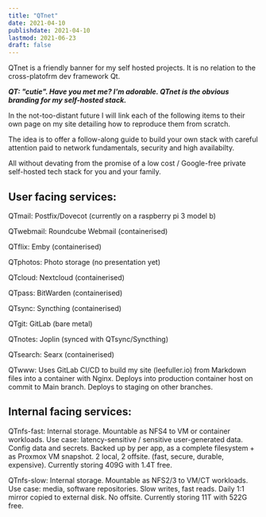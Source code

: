 ```yaml
---
title: "QTnet"
date: 2021-04-10
publishdate: 2021-04-10
lastmod: 2021-06-23
draft: false
---
```


QTnet is a friendly banner for my self hosted projects. It is no relation to the cross-platofrm dev framework Qt.

***QT: "cutie". Have you met me? I'm adorable. QTnet is the obvious branding for my self-hosted stack.***

In the not-too-distant future I will link each of the following items to their own page on my site detailing how to reproduce them from scratch.

The idea is to offer a follow-along guide to build your own stack with careful attention paid to network fundamentals, security and high availabilty. 

All without devating from the promise of a low cost / Google-free private self-hosted tech stack for you and your family. 

## User facing services:
QTmail: Postfix/Dovecot (currently on a raspberry pi 3 model b)

QTwebmail: Roundcube Webmail (containerised)

QTflix: Emby (containerised)

QTphotos: Photo storage (no presentation yet)

QTcloud: Nextcloud (containerised)

QTpass: BitWarden (containerised)

QTsync: Syncthing (containerised)

QTgit: GitLab (bare metal)

QTnotes: Joplin (synced with QTsync/Syncthing)

QTsearch: Searx (containerised)

QTwww: Uses GitLab CI/CD to build my site (leefuller.io) from Markdown files into a container with Nginx. Deploys into production container host on commit to Main branch. Deploys to staging on other branches. 

## Internal facing services:
QTnfs-fast: Internal storage. Mountable as NFS4 to VM or container workloads. Use case: latency-sensitive / sensitive user-generated data. Config data and secrets. Backed up by per app, as a complete filesystem + as Proxmox VM snapshot. 2 local, 2 offsite. (fast, secure, durable, expensive). Currently storing 409G with 1.4T free.

QTnfs-slow: Internal storage. Mountable as NFS2/3 to VM/CT workloads. Use case: media, software repositories. Slow writes, fast reads. Daily 1:1 mirror copied to external disk. No offsite. Currently storing 11T with 522G free.
